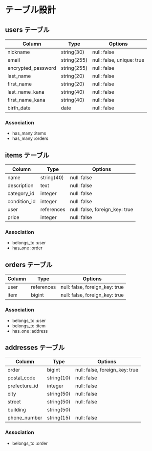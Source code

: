 # テーブル設計
## users テーブル

| Column             | Type        | Options                   |
|----------------    |-------------|---------------------------|
| nickname           | string(30)  | null: false               |
| email              | string(255) | null: false, unique: true |
| encrypted_password | string(255) | null: false               |
| last_name          | string(20)  | null: false               |
| first_name         | string(20)  | null: false               |
| last_name_kana     | string(40)  | null: false               |
| first_name_kana    | string(40)  | null: false               |
| birth_date         | date        | null: false               |

### Association
- has_many :items
- has_many :orders

## items テーブル

| Column       | Type         | Options                        |
|--------------|--------------|--------------------------------|
| name         | string(40)   | null: false                    |
| description  | text         | null: false                    |
| category_id  | integer      | null: false                    |
| condition_id | integer      | null: false                    |
| user         | references   | null: false, foreign_key: true |
| price        | integer      | null: false                    |


### Association
- belongs_to :user
- has_one :order

## orders テーブル

| Column  | Type   | Options                        |
|---------|--------|--------------------------------|
| user    | references | null: false, foreign_key: true |
| item    | bigint     | null: false, foreign_key: true |

### Association
- belongs_to :user
- belongs_to :item
- has_one :address

## addresses テーブル

| Column        | Type        | Options                        |
|---------------|-------------|--------------------------------|
| order         | bigint      | null: false, foreign_key: true |
| postal_code   | string(10)  | null: false                    |
| prefecture_id | integer     | null: false                    |
| city          | string(50)  | null: false                    |
| street        | string(50)  | null: false                    |
| building      | string(50)  |                                |
| phone_number  | string(15)  | null: false                    |

### Association
- belongs_to :order
